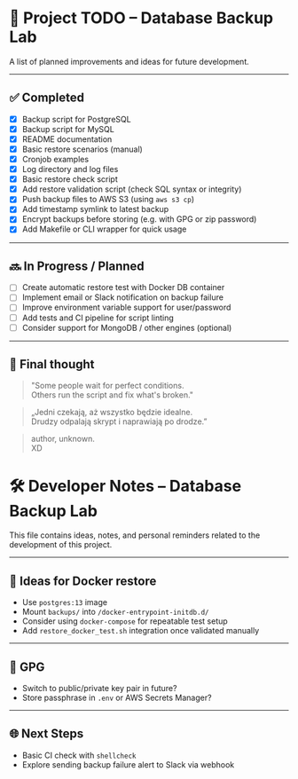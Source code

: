 # 🧠 Project TODO – Database Backup Lab

A list of planned improvements and ideas for future development.

---

## ✅ Completed

- [x] Backup script for PostgreSQL
- [x] Backup script for MySQL
- [x] README documentation
- [x] Basic restore scenarios (manual)
- [x] Cronjob examples
- [x] Log directory and log files
- [x] Basic restore check script
- [x] Add restore validation script (check SQL syntax or integrity)
- [x] Push backup files to AWS S3 (using `aws s3 cp`)
- [x] Add timestamp symlink to latest backup
- [x] Encrypt backups before storing (e.g. with GPG or zip password)
- [x] Add Makefile or CLI wrapper for quick usage
---

## 🔜 In Progress / Planned

- [ ] Create automatic restore test with Docker DB container
- [ ] Implement email or Slack notification on backup failure
- [ ] Improve environment variable support for user/password
- [ ] Add tests and CI pipeline for script linting
- [ ] Consider support for MongoDB / other engines (optional)

---
## 💬 Final thought

> "Some people wait for perfect conditions.  
> Others run the script and fix what's broken."

> „Jedni czekają, aż wszystko będzie idealne.  
> Drudzy odpalają skrypt i naprawiają po drodze.”

> author, unknown.  
> XD



# 🛠️ Developer Notes – Database Backup Lab

This file contains ideas, notes, and personal reminders related to the development of this project.

---

## 🧪 Ideas for Docker restore

- Use `postgres:13` image
- Mount `backups/` into `/docker-entrypoint-initdb.d/`
- Consider using `docker-compose` for repeatable test setup
- Add `restore_docker_test.sh` integration once validated manually

---

## 🔐 GPG

- Switch to public/private key pair in future?
- Store passphrase in `.env` or AWS Secrets Manager?

---

## 🌐 Next Steps

- Basic CI check with `shellcheck`
- Explore sending backup failure alert to Slack via webhook

